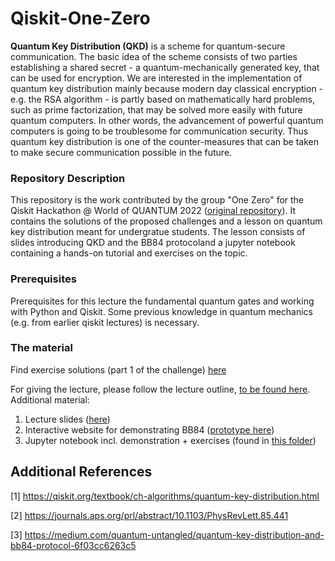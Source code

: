 # Qiskit-One-Zero

**Quantum Key Distribution (QKD)** is a scheme for quantum-secure communication. The basic idea of the scheme consists of two parties establishing a shared secret - a quantum-mechanically generated key, that can be used for encryption. We are interested in the implementation of quantum key distribution mainly because modern day classical encryption - e.g. the RSA algorithm - is partly based on mathematically hard problems, such as prime factorization, that may be solved more easily with future quantum computers. In other words, the advancement of powerful quantum computers is going to be troublesome for communication security. Thus quantum key distribution is one of the counter-measures that can be taken to make secure communication possible in the future.


### Repository Description 

This repository is the work contributed by the group "One Zero" for the Qiskit Hackathon @ World of QUANTUM 2022 ([original repository](https://github.com/qiskit-community/Qiskit-Hackathon-at-World-of-QUANTUM)). It contains the solutions of the proposed challenges and a lesson on quantum key distribution meant for undergratue students. The lesson consists of slides introducing QKD and the BB84 protocoland  a jupyter notebook containing a hands-on tutorial and exercises on the topic. 

### Prerequisites

Prerequisites for this lecture the fundamental quantum gates and working with Python and Qiskit. Some previous knowledge in quantum mechanics (e.g. from earlier qiskit lectures) is necessary.

### The material

Find exercise solutions (part 1 of the challenge) [here](https://github.com/Rualito/Qiskit-One-Zero/tree/main/exercises-Part1)

For giving the lecture, please follow the lecture outline, [to be found here](https://github.com/Rualito/Qiskit-One-Zero/blob/main/lecture_plan.pdf).
Additional material:
1. Lecture slides ([here](https://github.com/Rualito/Qiskit-One-Zero/blob/main/QKD_Presentation.pdf))
2. Interactive website for demonstrating BB84 ([prototype here](https://github.com/Rualito/Qiskit-One-Zero/tree/main/website))
3. Jupyter notebook incl. demonstration + exercises (found in [this folder](https://github.com/Rualito/Qiskit-One-Zero/tree/main/exercise-Part2_Lecture))

## Additional References

[1] https://qiskit.org/textbook/ch-algorithms/quantum-key-distribution.html

[2] https://journals.aps.org/prl/abstract/10.1103/PhysRevLett.85.441

[3] https://medium.com/quantum-untangled/quantum-key-distribution-and-bb84-protocol-6f03cc6263c5

